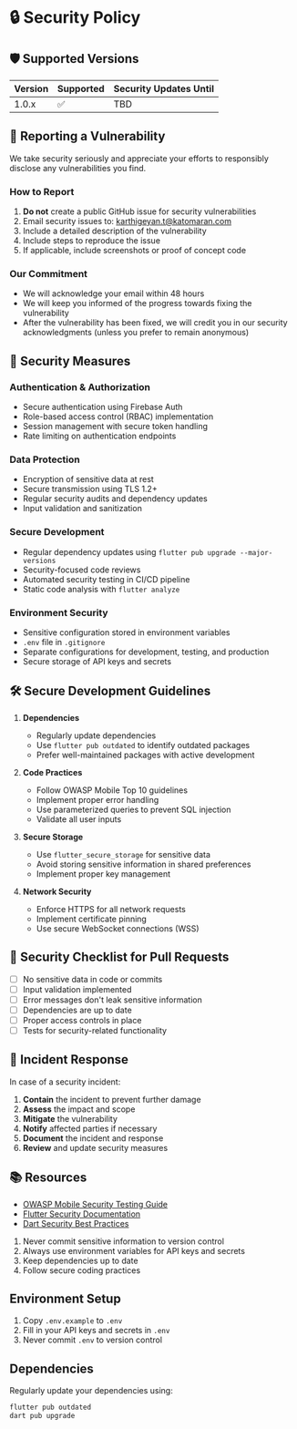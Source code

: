 # 🔒 Security Policy

## 🛡️ Supported Versions

| Version | Supported          | Security Updates Until |
| ------- | ------------------ | --------------------- |
| 1.0.x   | :white_check_mark: | TBD                   |


## 🚨 Reporting a Vulnerability

We take security seriously and appreciate your efforts to responsibly disclose any vulnerabilities you find.

### How to Report

1. **Do not** create a public GitHub issue for security vulnerabilities
2. Email security issues to: [karthigeyan.t@katomaran.com](mailto:karthigeyan.t@katomaran.com)
3. Include a detailed description of the vulnerability
4. Include steps to reproduce the issue
5. If applicable, include screenshots or proof of concept code

### Our Commitment

- We will acknowledge your email within 48 hours
- We will keep you informed of the progress towards fixing the vulnerability
- After the vulnerability has been fixed, we will credit you in our security acknowledgments (unless you prefer to remain anonymous)

## 🔐 Security Measures

### Authentication & Authorization
- Secure authentication using Firebase Auth
- Role-based access control (RBAC) implementation
- Session management with secure token handling
- Rate limiting on authentication endpoints

### Data Protection
- Encryption of sensitive data at rest
- Secure transmission using TLS 1.2+
- Regular security audits and dependency updates
- Input validation and sanitization

### Secure Development
- Regular dependency updates using `flutter pub upgrade --major-versions`
- Security-focused code reviews
- Automated security testing in CI/CD pipeline
- Static code analysis with `flutter analyze`

### Environment Security
- Sensitive configuration stored in environment variables
- `.env` file in `.gitignore`
- Separate configurations for development, testing, and production
- Secure storage of API keys and secrets

## 🛠️ Secure Development Guidelines

1. **Dependencies**
   - Regularly update dependencies
   - Use `flutter pub outdated` to identify outdated packages
   - Prefer well-maintained packages with active development

2. **Code Practices**
   - Follow OWASP Mobile Top 10 guidelines
   - Implement proper error handling
   - Use parameterized queries to prevent SQL injection
   - Validate all user inputs

3. **Secure Storage**
   - Use `flutter_secure_storage` for sensitive data
   - Avoid storing sensitive information in shared preferences
   - Implement proper key management

4. **Network Security**
   - Enforce HTTPS for all network requests
   - Implement certificate pinning
   - Use secure WebSocket connections (WSS)

## 📝 Security Checklist for Pull Requests

- [ ] No sensitive data in code or commits
- [ ] Input validation implemented
- [ ] Error messages don't leak sensitive information
- [ ] Dependencies are up to date
- [ ] Proper access controls in place
- [ ] Tests for security-related functionality

## 🚦 Incident Response

In case of a security incident:

1. **Contain** the incident to prevent further damage
2. **Assess** the impact and scope
3. **Mitigate** the vulnerability
4. **Notify** affected parties if necessary
5. **Document** the incident and response
6. **Review** and update security measures

## 📚 Resources

- [OWASP Mobile Security Testing Guide](https://owasp.org/www-project-mobile-security-testing-guide/)
- [Flutter Security Documentation](https://flutter.dev/docs/development/data-and-backend/security)
- [Dart Security Best Practices](https://dart.dev/guides/language/effective-dart/usage#security)

1. Never commit sensitive information to version control
2. Always use environment variables for API keys and secrets
3. Keep dependencies up to date
4. Follow secure coding practices

## Environment Setup

1. Copy `.env.example` to `.env`
2. Fill in your API keys and secrets in `.env`
3. Never commit `.env` to version control

## Dependencies

Regularly update your dependencies using:
```bash
flutter pub outdated
dart pub upgrade
```
